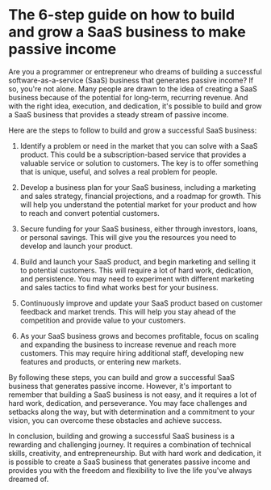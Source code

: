 # The 6-step guide on how to build and grow a SaaS business to make passive income

Are you a programmer or entrepreneur who dreams of building a successful software-as-a-service (SaaS) business that generates passive income? If so, you're not alone. Many people are drawn to the idea of creating a SaaS business because of the potential for long-term, recurring revenue. And with the right idea, execution, and dedication, it's possible to build and grow a SaaS business that provides a steady stream of passive income.

Here are the steps to follow to build and grow a successful SaaS business:

1.  Identify a problem or need in the market that you can solve with a SaaS product. This could be a subscription-based service that provides a valuable service or solution to customers. The key is to offer something that is unique, useful, and solves a real problem for people.
    
2.  Develop a business plan for your SaaS business, including a marketing and sales strategy, financial projections, and a roadmap for growth. This will help you understand the potential market for your product and how to reach and convert potential customers.
    
3.  Secure funding for your SaaS business, either through investors, loans, or personal savings. This will give you the resources you need to develop and launch your product.
    
4.  Build and launch your SaaS product, and begin marketing and selling it to potential customers. This will require a lot of hard work, dedication, and persistence. You may need to experiment with different marketing and sales tactics to find what works best for your business.
    
5.  Continuously improve and update your SaaS product based on customer feedback and market trends. This will help you stay ahead of the competition and provide value to your customers.
    
6.  As your SaaS business grows and becomes profitable, focus on scaling and expanding the business to increase revenue and reach more customers. This may require hiring additional staff, developing new features and products, or entering new markets.
    

By following these steps, you can build and grow a successful SaaS business that generates passive income. However, it's important to remember that building a SaaS business is not easy, and it requires a lot of hard work, dedication, and perseverance. You may face challenges and setbacks along the way, but with determination and a commitment to your vision, you can overcome these obstacles and achieve success.

In conclusion, building and growing a successful SaaS business is a rewarding and challenging journey. It requires a combination of technical skills, creativity, and entrepreneurship. But with hard work and dedication, it is possible to create a SaaS business that generates passive income and provides you with the freedom and flexibility to live the life you've always dreamed of.